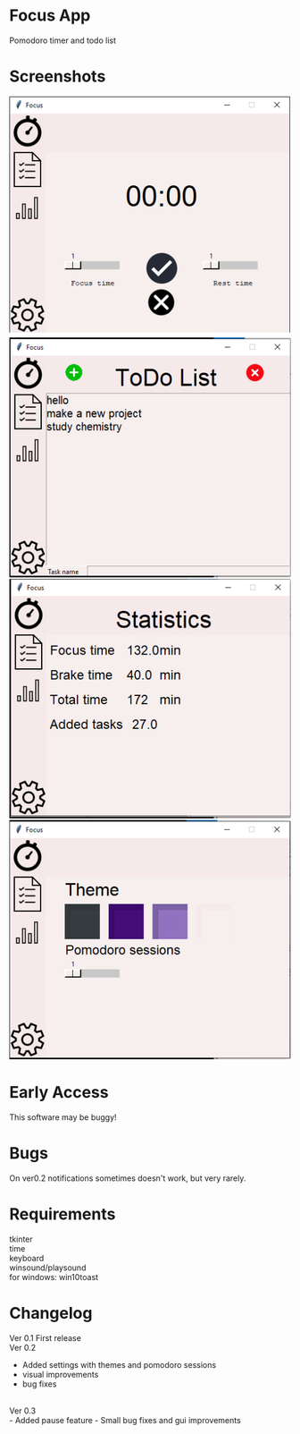 # Focus App
Pomodoro timer and todo list

# Screenshots
![](s1.png)
<br>
![](s2.png)
<br>
![](s3.png)
<br>
![](s4.png)

# Early Access
This software may be buggy!

# Bugs
On ver0.2 notifications sometimes doesn't work, but very rarely.

# Requirements
tkinter
<br>
time
<br>
keyboard
<br>
winsound/playsound
<br>
for windows: win10toast
<br>

# Changelog
Ver 0.1
First release
<br>
Ver 0.2 
<br>
- Added settings with themes and pomodoro sessions
- visual improvements
- bug fixes
<br>
Ver 0.3
<br>
- Added pause feature 
- Small bug fixes and gui improvements
